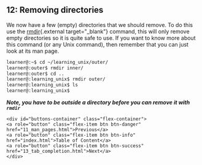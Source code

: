 ## 12: Removing directories

We now have a few (empty) directories that we should remove. To do this use the [rmdir](https://en.wikipedia.org/wiki/Rmdir){.external target="_blank"} command, this will only remove empty directories so it is quite safe to use. If you want to know more about this command (or any Unix command), then remember that you can just look at its man page.

```bash
learner@:~$ cd ~/learning_unix/outer/
learner@:outer$ rmdir inner/
learner@:outer$ cd ..
learner@:learning_unix$ rmdir outer/
learner@:learning_unix$ ls
learner@:learning_unix$
```

***Note, you have to be outside a directory before you can remove it with `rmdir`***

```{=html}	
<div id="buttons-container" class="flex-container">
<a role="button" class="flex-item btn btn-danger" href="11_man_pages.html">Previous</a> 
<a role="button" class="flex-item btn btn-info" href="index.html">Table of Content</a> 
<a role="button" class="flex-item btn btn-success" href="13_tab_completion.html">Next</a>
</div>
```